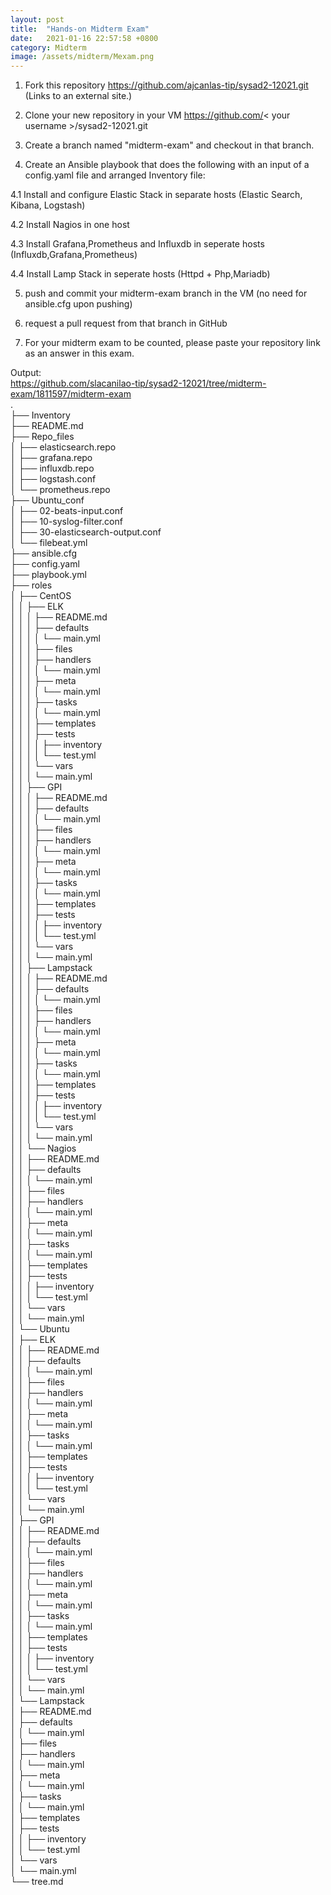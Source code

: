 ```yaml
---
layout: post
title:  "Hands-on Midterm Exam"
date:   2021-01-16 22:57:58 +0800
category: Midterm
image: /assets/midterm/Mexam.png
---
```

1. Fork this repository https://github.com/ajcanlas-tip/sysad2-12021.git (Links to an external site.)

2. Clone your new repository in your VM https://github.com/< your username >/sysad2-12021.git

3. Create a branch named "midterm-exam" and checkout in that branch. 

4. Create an Ansible playbook that does the following with an input of a config.yaml file and arranged Inventory file:

4.1 Install and configure Elastic Stack in separate  hosts (Elastic Search, Kibana, Logstash)

4.2 Install Nagios in one host

4.3 Install Grafana,Prometheus and Influxdb in seperate hosts (Influxdb,Grafana,Prometheus)

4.4 Install Lamp Stack in seperate hosts (Httpd + Php,Mariadb)

5. push and commit your midterm-exam branch in the VM (no need for ansible.cfg upon pushing)

6. request a pull request from that branch in GitHub

7. For your midterm exam to be counted, please paste your repository link as an answer in this exam.

Output:  
https://github.com/slacanilao-tip/sysad2-12021/tree/midterm-exam/1811597/midterm-exam  
.  
├── Inventory  
├── README.md  
├── Repo_files  
│   ├── elasticsearch.repo  
│   ├── grafana.repo  
│   ├── influxdb.repo  
│   ├── logstash.conf  
│   └── prometheus.repo  
├── Ubuntu_conf  
│   ├── 02-beats-input.conf  
│   ├── 10-syslog-filter.conf  
│   ├── 30-elasticsearch-output.conf  
│   └── filebeat.yml  
├── ansible.cfg  
├── config.yaml  
├── playbook.yml  
├── roles  
│   ├── CentOS  
│   │   ├── ELK  
│   │   │   ├── README.md  
│   │   │   ├── defaults  
│   │   │   │   └── main.yml  
│   │   │   ├── files  
│   │   │   ├── handlers  
│   │   │   │   └── main.yml  
│   │   │   ├── meta  
│   │   │   │   └── main.yml  
│   │   │   ├── tasks  
│   │   │   │   └── main.yml  
│   │   │   ├── templates  
│   │   │   ├── tests  
│   │   │   │   ├── inventory  
│   │   │   │   └── test.yml  
│   │   │   └── vars  
│   │   │       └── main.yml  
│   │   ├── GPI  
│   │   │   ├── README.md  
│   │   │   ├── defaults  
│   │   │   │   └── main.yml  
│   │   │   ├── files  
│   │   │   ├── handlers  
│   │   │   │   └── main.yml  
│   │   │   ├── meta  
│   │   │   │   └── main.yml  
│   │   │   ├── tasks  
│   │   │   │   └── main.yml  
│   │   │   ├── templates  
│   │   │   ├── tests  
│   │   │   │   ├── inventory  
│   │   │   │   └── test.yml  
│   │   │   └── vars  
│   │   │       └── main.yml  
│   │   ├── Lampstack  
│   │   │   ├── README.md  
│   │   │   ├── defaults  
│   │   │   │   └── main.yml  
│   │   │   ├── files  
│   │   │   ├── handlers  
│   │   │   │   └── main.yml  
│   │   │   ├── meta  
│   │   │   │   └── main.yml  
│   │   │   ├── tasks  
│   │   │   │   └── main.yml  
│   │   │   ├── templates  
│   │   │   ├── tests  
│   │   │   │   ├── inventory  
│   │   │   │   └── test.yml  
│   │   │   └── vars  
│   │   │       └── main.yml  
│   │   └── Nagios  
│   │       ├── README.md  
│   │       ├── defaults  
│   │       │   └── main.yml  
│   │       ├── files  
│   │       ├── handlers  
│   │       │   └── main.yml  
│   │       ├── meta  
│   │       │   └── main.yml  
│   │       ├── tasks  
│   │       │   └── main.yml  
│   │       ├── templates  
│   │       ├── tests  
│   │       │   ├── inventory  
│   │       │   └── test.yml  
│   │       └── vars  
│   │           └── main.yml  
│   └── Ubuntu  
│       ├── ELK  
│       │   ├── README.md  
│       │   ├── defaults  
│       │   │   └── main.yml  
│       │   ├── files  
│       │   ├── handlers  
│       │   │   └── main.yml  
│       │   ├── meta  
│       │   │   └── main.yml  
│       │   ├── tasks  
│       │   │   └── main.yml  
│       │   ├── templates  
│       │   ├── tests  
│       │   │   ├── inventory  
│       │   │   └── test.yml  
│       │   └── vars  
│       │       └── main.yml  
│       ├── GPI  
│       │   ├── README.md  
│       │   ├── defaults  
│       │   │   └── main.yml  
│       │   ├── files  
│       │   ├── handlers  
│       │   │   └── main.yml  
│       │   ├── meta  
│       │   │   └── main.yml  
│       │   ├── tasks  
│       │   │   └── main.yml  
│       │   ├── templates  
│       │   ├── tests  
│       │   │   ├── inventory  
│       │   │   └── test.yml  
│       │   └── vars  
│       │       └── main.yml  
│       └── Lampstack  
│           ├── README.md  
│           ├── defaults  
│           │   └── main.yml  
│           ├── files  
│           ├── handlers  
│           │   └── main.yml  
│           ├── meta  
│           │   └── main.yml  
│           ├── tasks  
│           │   └── main.yml  
│           ├── templates  
│           ├── tests  
│           │   ├── inventory  
│           │   └── test.yml  
│           └── vars  
│               └── main.yml  
└── tree.md   